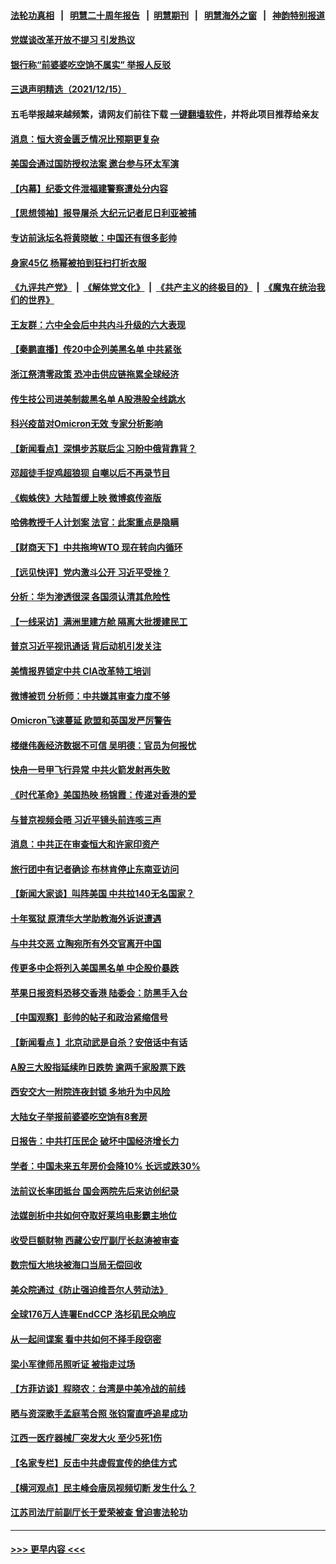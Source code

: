 #### [法轮功真相](https://github.com/gfw-breaker/truth/blob/master/README.md?t=0) &nbsp;&nbsp;|&nbsp;&nbsp; [明慧二十周年报告](https://github.com/gfw-breaker/mh-reports/blob/master/README.md?t=0) &nbsp;&nbsp;|&nbsp;&nbsp;[明慧期刊](https://github.com/gfw-breaker/mh-qikan) &nbsp;&nbsp;|&nbsp;&nbsp; [明慧海外之窗](https://github.com/gfw-breaker/mh-news/blob/master/README.md?t=0) &nbsp;&nbsp;|&nbsp;&nbsp; [神韵特别报道](https://github.com/gfw-breaker/mh-news/blob/master/shenyun.md?t=0)
#### [党媒谈改革开放不提习 引发热议](../pages/nsc413/n13440466.md?t=12161400) 
#### [银行称“前婆婆吃空饷不属实” 举报人反驳](../pages/nsc413/n13440500.md?t=12161400) 
#### [三退声明精选（2021/12/15）](../pages/nsc413/n13440541.md?t=12161400) 
#### 五毛举报越来越频繁，请网友们前往下载 [一键翻墙软件](https://github.com/gfw-breaker/ssr-accounts)，并将此项目推荐给亲友
#### [消息：恒大资金匮乏情况比预期更复杂](../pages/nsc413/n13440258.md?t=12161400) 
#### [美国会通过国防授权法案 邀台参与环太军演](../pages/nsc413/n13440440.md?t=12161400) 
#### [【内幕】纪委文件泄福建警察遭处分内容](../pages/nsc413/n13440325.md?t=12161400) 
#### [【思想领袖】报导屠杀 大纪元记者尼日利亚被捕](../pages/nsc413/n13412915.md?t=12161400) 
#### [专访前泳坛名将黄晓敏：中国还有很多彭帅](../pages/nsc413/n13440152.md?t=12161400) 
#### [身家45亿 杨幂被拍到狂扫打折衣服](../pages/nsc413/n13439939.md?t=12161400) 
#### [《九评共产党》](https://github.com/begood0513/9ping.md/blob/master/README.md) &nbsp;|&nbsp; [《解体党文化》](../../../../jtdwh.md/blob/master/README.md)  &nbsp;|&nbsp; [《共产主义的终极目的》](../../../../gczydzjmd.md/blob/master/README.md) &nbsp;|&nbsp; [《魔鬼在统治我们的世界》](../../../../mgztzwmdsj.md/blob/master/README.md) 
#### [王友群：六中全会后中共内斗升级的六大表现](../pages/nsc413/n13440171.md?t=12161400) 
#### [【秦鹏直播】传20中企列美黑名单 中共紧张](../pages/nsc413/n13439979.md?t=12161400) 
#### [浙江祭清零政策 恐冲击供应链拖累全球经济](../pages/nsc413/n13440020.md?t=12161400) 
#### [传生技公司进美制裁黑名单 A股港股全线跳水](../pages/nsc413/n13439942.md?t=12161400) 
#### [科兴疫苗对Omicron无效 专家分析影响](../pages/nsc413/n13439801.md?t=12161400) 
#### [【新闻看点】深惧步苏联后尘 习盼中俄背靠背？](../pages/nsc413/n13439944.md?t=12161400) 
#### [邓超徒手捉鸡超狼狈 自嘲以后不再录节目](../pages/nsc413/n13439662.md?t=12161400) 
#### [《蜘蛛侠》大陆暂缓上映 微博疯传盗版](../pages/nsc413/n13439794.md?t=12161400) 
#### [哈佛教授千人计划案 法官：此案重点是隐瞒](../pages/nsc413/n13439959.md?t=12161400) 
#### [【财商天下】中共拖垮WTO 现在转向内循环](../pages/nsc413/n13439408.md?t=12161400) 
#### [【远见快评】党内激斗公开 习近平受挫？](../pages/nsc413/n13439956.md?t=12161400) 
#### [分析：华为渗透很深 各国须认清其危险性](../pages/nsc413/n13439804.md?t=12161400) 
#### [【一线采访】满洲里建方舱 隔离大批援建民工](../pages/nsc413/n13439499.md?t=12161400) 
#### [普京习近平视讯通话 背后动机引发关注](../pages/nsc413/n13439620.md?t=12161400) 
#### [美情报界锁定中共 CIA改革特工培训](../pages/nsc413/n13439659.md?t=12161400) 
#### [微博被罚 分析师：中共嫌其审查力度不够](../pages/nsc413/n13439527.md?t=12161400) 
#### [Omicron飞速蔓延 欧盟和英国发严厉警告](../pages/nsc413/n13439566.md?t=12161400) 
#### [楼继伟轰经济数据不可信 吴明德：官员为何报忧](../pages/nsc413/n13438761.md?t=12161400) 
#### [快舟一号甲飞行异常 中共火箭发射再失败](../pages/nsc413/n13439480.md?t=12161400) 
#### [《时代革命》美国热映 杨锦霞：传递对香港的爱](../pages/nsc413/n13438754.md?t=12161400) 
#### [与普京视频会晤 习近平镜头前连咳三声](../pages/nsc413/n13439417.md?t=12161400) 
#### [消息：中共正在审查恒大和许家印资产](../pages/nsc413/n13439392.md?t=12161400) 
#### [旅行团中有记者确诊 布林肯停止东南亚访问](../pages/nsc413/n13439225.md?t=12161400) 
#### [【新闻大家谈】叫阵美国 中共拉140无名国家？](../pages/nsc413/n13439146.md?t=12161400) 
#### [十年冤狱 原清华大学助教海外诉说遭遇](../pages/nsc413/n13436648.md?t=12161400) 
#### [与中共交恶 立陶宛所有外交官离开中国](../pages/nsc413/n13439043.md?t=12161400) 
#### [传更多中企将列入美国黑名单 中企股价暴跌](../pages/nsc413/n13438939.md?t=12161400) 
#### [苹果日报资料恐移交香港 陆委会：防黑手入台](../pages/nsc413/n13438555.md?t=12161400) 
#### [【中国观察】彭帅的帖子和政治紧缩信号](../pages/nsc413/n13438720.md?t=12161400) 
#### [【新闻看点 】北京动武是自杀？安倍话中有话](../pages/nsc413/n13437477.md?t=12161400) 
#### [A股三大股指延续昨日跌势 逾两千家股票下跌](../pages/nsc413/n13438581.md?t=12161400) 
#### [西安交大一附院连夜封锁 多地升为中风险](../pages/nsc413/n13438405.md?t=12161400) 
#### [大陆女子举报前婆婆吃空饷有8套房](../pages/nsc413/n13438626.md?t=12161400) 
#### [日报告：中共打压民企 破坏中国经济增长力](../pages/nsc413/n13438505.md?t=12161400) 
#### [学者：中国未来五年房价会降10% 长远或跌30%](../pages/nsc413/n13437959.md?t=12161400) 
#### [法前议长率团抵台 国会两院先后来访创纪录](../pages/nsc413/n13437834.md?t=12161400) 
#### [法媒剖析中共如何夺取好莱坞电影霸主地位](../pages/nsc413/n13437772.md?t=12161400) 
#### [收受巨额财物 西藏公安厅副厅长赵涛被审查](../pages/nsc413/n13438114.md?t=12161400) 
#### [数宗恒大地块被海口当局无偿回收](../pages/nsc413/n13437674.md?t=12161400) 
#### [美众院通过《防止强迫维吾尔人劳动法》](../pages/nsc413/n13438111.md?t=12161400) 
#### [全球176万人连署EndCCP 洛杉矶民众响应](../pages/nsc413/n13438139.md?t=12161400) 
#### [从一起间谍案 看中共如何不择手段窃密](../pages/nsc413/n13437611.md?t=12161400) 
#### [梁小军律师吊照听证 被指走过场](../pages/nsc413/n13437662.md?t=12161400) 
#### [【方菲访谈】程晓农：台湾是中美冷战的前线](../pages/nsc413/n13437267.md?t=12161400) 
#### [晒与资深歌手孟庭苇合照 张钧甯直呼追星成功](../pages/nsc413/n13437546.md?t=12161400) 
#### [江西一医疗器械厂突发大火 至少5死1伤](../pages/nsc413/n13437721.md?t=12161400) 
#### [【名家专栏】反击中共虚假宣传的绝佳方式](../pages/nsc413/n13436697.md?t=12161400) 
#### [【横河观点】民主峰会唐凤视频切断 发生什么？](../pages/nsc413/n13437577.md?t=12161400) 
#### [江苏司法厅前副厅长于爱荣被查 曾迫害法轮功](../pages/nsc413/n13437561.md?t=12161400) 

----
#### [ >>> 更早内容 <<< ](../indexes/nsc413-earlier.md)
